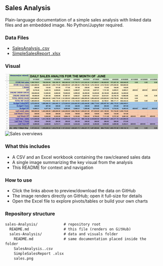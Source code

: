 ## Sales Analysis

Plain-language documentation of a simple sales analysis with linked data files and an embedded image. No Python/Jupyter required.

### Data Files
- [SalesAnalysis..csv](./sales-Analysis/SalesAnalysis..csv)
- [SimpleSalesReport .xlsx](./sales-Analysis/SimpleSalesReport%20.xlsx)


### Visual
![Sales overview](./sales-Analysis/sales.png)
![Sales overviews](https://i.imgur.com/596bJNk.png)
### What this includes
- A CSV and an Excel workbook containing the raw/cleaned sales data
- A single image summarizing the key visual from the analysis
- This README for context and navigation

### How to use
- Click the links above to preview/download the data on GitHub
- The image renders directly on GitHub; open it full-size for details
- Open the Excel file to explore pivots/tables or build your own charts

### Repository structure
```text
sales-Analysis/            # repository root
  README.md                # this file (renders on GitHub)
  sales-Analysis/          # data and visuals folder
    README.md              # same documentation placed inside the folder
    SalesAnalysis..csv
    SimpleSalesReport .xlsx
    sales.png
```


